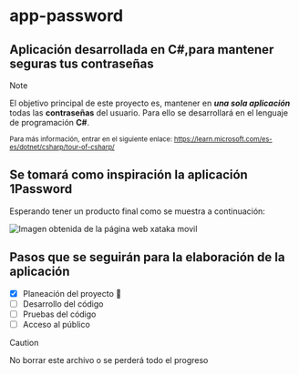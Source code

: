 # app-password
## Aplicación desarrollada en C#,para mantener seguras tus contraseñas

> [!NOTE]
> El objetivo principal de este proyecto es, mantener en ***una sola aplicación*** todas las **contraseñas** del usuario.
Para ello se desarrollará en el lenguaje de programación **C#**.

<sub> Para más información, entrar en el siguiente enlace:  https://learn.microsoft.com/es-es/dotnet/csharp/tour-of-csharp/<sub/>

## Se tomará como inspiración la aplicación 1Password
Esperando tener un producto final como se muestra a continuación:

![Imagen obtenida de la página web xataka movil](https://i.blogs.es/33d293/captura-de-pantalla-2018-07-12-a-las-16.18.33/1366_2000.webp)

## Pasos que se seguirán para la elaboración de la aplicación 
- [x] Planeación del proyecto :tada:
- [ ] Desarrollo del código
- [ ] Pruebas del código
- [ ] Acceso al público

> [!CAUTION]
> No borrar este archivo o se perderá todo el progreso
